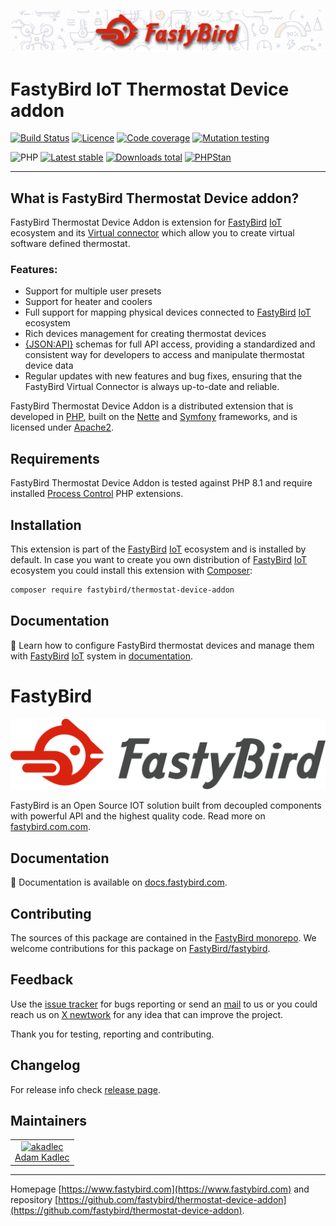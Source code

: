 <p align="center">
	<img src="https://github.com/fastybird/.github/blob/main/assets/repo_title.png?raw=true" alt="FastyBird"/>
</p>

# FastyBird IoT Thermostat Device addon

[![Build Status](https://img.shields.io/github/actions/workflow/status/FastyBird/thermostat-device-addon/ci.yaml?style=flat-square)](https://github.com/FastyBird/thermostat-device-addon/actions)
[![Licence](https://img.shields.io/github/license/FastyBird/thermostat-device-addon?style=flat-square)](https://github.com/FastyBird/thermostat-device-addon/blob/main/LICENSE.md)
[![Code coverage](https://img.shields.io/coverallsCoverage/github/FastyBird/thermostat-device-addon?style=flat-square)](https://coveralls.io/r/FastyBird/thermostat-device-addon)
[![Mutation testing](https://img.shields.io/endpoint?style=flat-square&url=https%3A%2F%2Fbadge-api.stryker-mutator.io%2Fgithub.com%2FFastyBird%2Fthermostat-device-addon%2Fmain)](https://dashboard.stryker-mutator.io/reports/github.com/FastyBird/thermostat-device-addon/main)

![PHP](https://badgen.net/packagist/php/FastyBird/thermostat-device-addon?cache=300&style=flat-square)
[![Latest stable](https://badgen.net/packagist/v/FastyBird/thermostat-device-addon/latest?cache=300&style=flat-square)](https://packagist.org/packages/FastyBird/thermostat-device-addon)
[![Downloads total](https://badgen.net/packagist/dt/FastyBird/thermostat-device-addon?cache=300&style=flat-square)](https://packagist.org/packages/FastyBird/thermostat-device-addon)
[![PHPStan](https://img.shields.io/badge/PHPStan-enabled-brightgreen.svg?style=flat-square)](https://github.com/phpstan/phpstan)

***

## What is FastyBird Thermostat Device addon?

FastyBird Thermostat Device Addon is extension for [FastyBird](https://www.fastybird.com) [IoT](https://en.wikipedia.org/wiki/Internet_of_things) ecosystem
and its [Virtual connector](https://github.com/fastybird/virtual-connector) which allow you to create virtual software
defined thermostat.

### Features:

- Support for multiple user presets
- Support for heater and coolers
- Full support for mapping physical devices connected to [FastyBird](https://www.fastybird.com) [IoT](https://en.wikipedia.org/wiki/Internet_of_things) ecosystem
- Rich devices management for creating thermostat devices
- [{JSON:API}](https://jsonapi.org/) schemas for full API access, providing a standardized and consistent way for developers to access and manipulate thermostat device data
- Regular updates with new features and bug fixes, ensuring that the FastyBird Virtual Connector is always up-to-date and reliable.

FastyBird Thermostat Device Addon is a distributed extension that is developed in [PHP](https://www.php.net), built on the [Nette](https://nette.org) and [Symfony](https://symfony.com) frameworks,
and is licensed under [Apache2](http://www.apache.org/licenses/LICENSE-2.0).

## Requirements

FastyBird Thermostat Device Addon is tested against PHP 8.1 and require installed [Process Control](https://www.php.net/manual/en/book.pcntl.php)
PHP extensions.

## Installation

This extension is part of the [FastyBird](https://www.fastybird.com) [IoT](https://en.wikipedia.org/wiki/Internet_of_things) ecosystem and is installed by default.
In case you want to create you own distribution of [FastyBird](https://www.fastybird.com) [IoT](https://en.wikipedia.org/wiki/Internet_of_things) ecosystem you could install this extension with  [Composer](http://getcomposer.org/):

```sh
composer require fastybird/thermostat-device-addon
```

## Documentation

:book: Learn how to configure FastyBird thermostat devices and manage them with [FastyBird](https://www.fastybird.com) [IoT](https://en.wikipedia.org/wiki/Internet_of_things) system
in [documentation](https://github.com/FastyBird/thermostat-device-addon/wiki).

# FastyBird

<p align="center">
	<img src="https://github.com/fastybird/.github/blob/main/assets/fastybird_row.svg?raw=true" alt="FastyBird"/>
</p>

FastyBird is an Open Source IOT solution built from decoupled components with powerful API and the highest quality code. Read more on [fastybird.com.com](https://www.fastybird.com).

## Documentation

:book: Documentation is available on [docs.fastybird.com](https://docs.fastybird.com).

## Contributing

The sources of this package are contained in the [FastyBird monorepo](https://github.com/FastyBird/fastybird). We welcome
contributions for this package on [FastyBird/fastybird](https://github.com/FastyBird/).

## Feedback

Use the [issue tracker](https://github.com/FastyBird/fastybird/issues) for bugs reporting or send an [mail](mailto:code@fastybird.com)
to us or you could reach us on [X newtwork](https://x.com/fastybird) for any idea that can improve the project.

Thank you for testing, reporting and contributing.

## Changelog

For release info check [release page](https://github.com/FastyBird/fastybird/releases).

## Maintainers

<table>
	<tbody>
		<tr>
			<td align="center">
				<a href="https://github.com/akadlec">
					<img alt="akadlec" width="80" height="80" src="https://avatars3.githubusercontent.com/u/1866672?s=460&amp;v=4" />
				</a>
				<br>
				<a href="https://github.com/akadlec">Adam Kadlec</a>
			</td>
		</tr>
	</tbody>
</table>

***
Homepage [https://www.fastybird.com](https://www.fastybird.com) and
repository [https://github.com/fastybird/thermostat-device-addon](https://github.com/fastybird/thermostat-device-addon).
